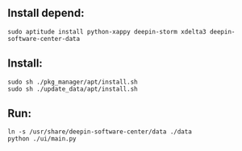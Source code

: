 Install depend:
--------------
    sudo aptitude install python-xappy deepin-storm xdelta3 deepin-software-center-data

Install:
--------
    sudo sh ./pkg_manager/apt/install.sh
    sudo sh ./update_data/apt/install.sh

Run:
---
    ln -s /usr/share/deepin-software-center/data ./data
    python ./ui/main.py

